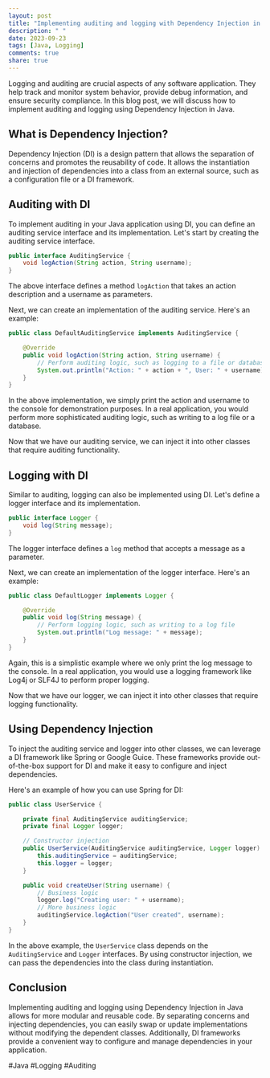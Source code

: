 ```yaml
---
layout: post
title: "Implementing auditing and logging with Dependency Injection in Java."
description: " "
date: 2023-09-23
tags: [Java, Logging]
comments: true
share: true
---
```


Logging and auditing are crucial aspects of any software application. They help track and monitor system behavior, provide debug information, and ensure security compliance. In this blog post, we will discuss how to implement auditing and logging using Dependency Injection in Java.

## What is Dependency Injection?

Dependency Injection (DI) is a design pattern that allows the separation of concerns and promotes the reusability of code. It allows the instantiation and injection of dependencies into a class from an external source, such as a configuration file or a DI framework.

## Auditing with DI

To implement auditing in your Java application using DI, you can define an auditing service interface and its implementation. Let's start by creating the auditing service interface.

```java
public interface AuditingService {
    void logAction(String action, String username);
}
```

The above interface defines a method `logAction` that takes an action description and a username as parameters.

Next, we can create an implementation of the auditing service. Here's an example:

```java
public class DefaultAuditingService implements AuditingService {

    @Override
    public void logAction(String action, String username) {
        // Perform auditing logic, such as logging to a file or database
        System.out.println("Action: " + action + ", User: " + username);
    }
}
```

In the above implementation, we simply print the action and username to the console for demonstration purposes. In a real application, you would perform more sophisticated auditing logic, such as writing to a log file or a database.

Now that we have our auditing service, we can inject it into other classes that require auditing functionality.

## Logging with DI

Similar to auditing, logging can also be implemented using DI. Let's define a logger interface and its implementation.

```java
public interface Logger {
    void log(String message);
}
```

The logger interface defines a `log` method that accepts a message as a parameter.

Next, we can create an implementation of the logger interface. Here's an example:

```java
public class DefaultLogger implements Logger {

    @Override
    public void log(String message) {
        // Perform logging logic, such as writing to a log file
        System.out.println("Log message: " + message);
    }
}
```

Again, this is a simplistic example where we only print the log message to the console. In a real application, you would use a logging framework like Log4j or SLF4J to perform proper logging.

Now that we have our logger, we can inject it into other classes that require logging functionality.

## Using Dependency Injection

To inject the auditing service and logger into other classes, we can leverage a DI framework like Spring or Google Guice. These frameworks provide out-of-the-box support for DI and make it easy to configure and inject dependencies.

Here's an example of how you can use Spring for DI:

```java
public class UserService {

    private final AuditingService auditingService;
    private final Logger logger;

    // Constructor injection
    public UserService(AuditingService auditingService, Logger logger) {
        this.auditingService = auditingService;
        this.logger = logger;
    }

    public void createUser(String username) {
        // Business logic
        logger.log("Creating user: " + username);
        // More business logic
        auditingService.logAction("User created", username);
    }
}
```

In the above example, the `UserService` class depends on the `AuditingService` and `Logger` interfaces. By using constructor injection, we can pass the dependencies into the class during instantiation.

## Conclusion

Implementing auditing and logging using Dependency Injection in Java allows for more modular and reusable code. By separating concerns and injecting dependencies, you can easily swap or update implementations without modifying the dependent classes. Additionally, DI frameworks provide a convenient way to configure and manage dependencies in your application.

#Java #Logging #Auditing